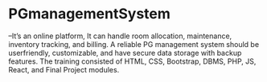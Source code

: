 # PGmanagementSystem
–It’s an online platform, It can handle room allocation, maintenance, 
inventory tracking, and billing. A reliable PG management system should be userfriendly, customizable, 
and have secure data storage with backup features. The training consisted of HTML, CSS, Bootstrap, 
DBMS, PHP, JS, React, and Final Project modules. 
